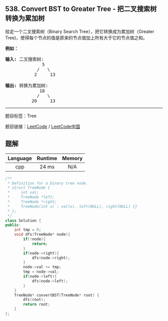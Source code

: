 ## 538. Convert BST to Greater Tree - 把二叉搜索树转换为累加树

<!--If you want to use the English description, use `question.content` instead-->

<p>给定一个二叉搜索树（Binary Search Tree），把它转换成为累加树（Greater Tree)，使得每个节点的值是原来的节点值加上所有大于它的节点值之和。</p>

<p><strong>例如：</strong></p>

<pre>
<strong>输入:</strong> 二叉搜索树:
              5
            /   \
           2     13

<strong>输出:</strong> 转换为累加树:
             18
            /   \
          20     13
</pre>



-----

题目标签：Tree

题目链接：[LeetCode](https://leetcode.com/problems/convert-bst-to-greater-tree/description/)  /  [LeetCode中国](https://leetcode-cn.com/problems/convert-bst-to-greater-tree/description/)

## 题解



| Language | Runtime | Memory |
|:---:|:---:|:---:|
| cpp  | 24  ms | N/A |

```cpp
/**
 * Definition for a binary tree node.
 * struct TreeNode {
 *     int val;
 *     TreeNode *left;
 *     TreeNode *right;
 *     TreeNode(int x) : val(x), left(NULL), right(NULL) {}
 * };
 */
class Solution {
public:
    int tmp = 0;
    void dfs(TreeNode* node){
        if(!node){
            return;
        }
        if(node->right){
            dfs(node->right);
        }
        node->val += tmp;
        tmp = node->val;
        if(node->left){
            dfs(node->left);
        }
    }
    TreeNode* convertBST(TreeNode* root) {
        dfs(root);
        return root;
    }
};
```
